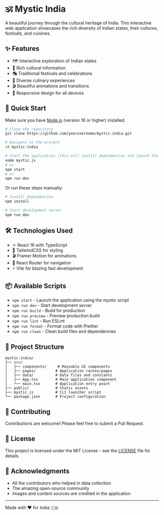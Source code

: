 # 🕉️ Mystic India

A beautiful journey through the cultural heritage of India. This interactive web application showcases the rich diversity of Indian states, their cultures, festivals, and cuisines.

## ✨ Features

- 🗺️ Interactive exploration of Indian states
- 🎨 Rich cultural information
- 🎭 Traditional festivals and celebrations
- 🍱 Diverse culinary experiences
- 🎬 Beautiful animations and transitions
- 📱 Responsive design for all devices

## 🚀 Quick Start

Make sure you have [Node.js](https://nodejs.org/) (version 16 or higher) installed.

```bash
# Clone the repository
git clone https://github.com/yourusername/mystic-india.git

# Navigate to the project
cd mystic-india

# Start the application (this will install dependencies and launch the app)
node mystic.js
# or
npm start
# or
npm run dev
```

Or run these steps manually:

```bash
# Install dependencies
npm install

# Start development server
npm run dev
```

## 🛠️ Technologies Used

- ⚛️ React 18 with TypeScript
- 🎨 TailwindCSS for styling
- 🎬 Framer Motion for animations
- 🔄 React Router for navigation
- ⚡ Vite for blazing fast development

## 📦 Available Scripts

- `npm start` - Launch the application using the mystic script
- `npm run dev` - Start development server
- `npm run build` - Build for production
- `npm run preview` - Preview production build
- `npm run lint` - Run ESLint
- `npm run format` - Format code with Prettier
- `npm run clean` - Clean build files and dependencies

## 🎯 Project Structure

```
mystic-india/
├── src/
│   ├── components/     # Reusable UI components
│   ├── pages/         # Application routes/pages
│   ├── data/          # Data files and constants
│   ├── App.tsx        # Main application component
│   └── main.tsx       # Application entry point
├── public/            # Static assets
├── mystic.js          # CLI launcher script
└── package.json       # Project configuration
```

## 🤝 Contributing

Contributions are welcome! Please feel free to submit a Pull Request.

## 📝 License

This project is licensed under the MIT License - see the [LICENSE](LICENSE) file for details.

## 🙏 Acknowledgments

- All the contributors who helped in data collection
- The amazing open-source community
- Images and content sources are credited in the application

---

Made with ❤️ for India 🇮🇳